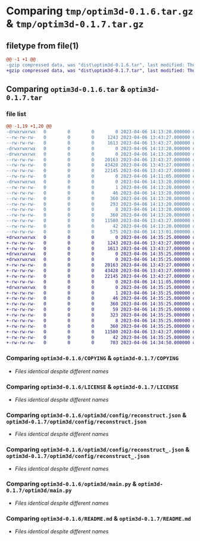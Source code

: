 # Comparing `tmp/optim3d-0.1.6.tar.gz` & `tmp/optim3d-0.1.7.tar.gz`

## filetype from file(1)

```diff
@@ -1 +1 @@
-gzip compressed data, was "dist\optim3d-0.1.6.tar", last modified: Thu Apr  6 14:13:20 2023, max compression
+gzip compressed data, was "dist\optim3d-0.1.7.tar", last modified: Thu Apr  6 14:35:25 2023, max compression
```

## Comparing `optim3d-0.1.6.tar` & `optim3d-0.1.7.tar`

### file list

```diff
@@ -1,19 +1,20 @@
-drwxrwxrwx   0        0        0        0 2023-04-06 14:13:20.000000 optim3d-0.1.6/
--rw-rw-rw-   0        0        0     1243 2023-04-06 13:43:27.000000 optim3d-0.1.6/COPYING
--rw-rw-rw-   0        0        0     1613 2023-04-06 13:43:27.000000 optim3d-0.1.6/LICENSE
-drwxrwxrwx   0        0        0        0 2023-04-06 14:13:20.000000 optim3d-0.1.6/optim3d/
-drwxrwxrwx   0        0        0        0 2023-04-06 14:13:20.000000 optim3d-0.1.6/optim3d/config/
--rw-rw-rw-   0        0        0    20163 2023-04-06 13:43:27.000000 optim3d-0.1.6/optim3d/config/reconstruct.json
--rw-rw-rw-   0        0        0    43428 2023-04-06 13:43:27.000000 optim3d-0.1.6/optim3d/config/reconstruct_.json
--rw-rw-rw-   0        0        0    22145 2023-04-06 13:43:27.000000 optim3d-0.1.6/optim3d/main.py
--rw-rw-rw-   0        0        0        0 2023-04-06 14:11:05.000000 optim3d-0.1.6/optim3d/__init__.py
-drwxrwxrwx   0        0        0        0 2023-04-06 14:13:20.000000 optim3d-0.1.6/optim3d.egg-info/
--rw-rw-rw-   0        0        0        1 2023-04-06 14:13:20.000000 optim3d-0.1.6/optim3d.egg-info/dependency_links.txt
--rw-rw-rw-   0        0        0       46 2023-04-06 14:13:20.000000 optim3d-0.1.6/optim3d.egg-info/entry_points.txt
--rw-rw-rw-   0        0        0      360 2023-04-06 14:13:20.000000 optim3d-0.1.6/optim3d.egg-info/PKG-INFO
--rw-rw-rw-   0        0        0      293 2023-04-06 14:13:20.000000 optim3d-0.1.6/optim3d.egg-info/SOURCES.txt
--rw-rw-rw-   0        0        0        8 2023-04-06 14:13:20.000000 optim3d-0.1.6/optim3d.egg-info/top_level.txt
--rw-rw-rw-   0        0        0      360 2023-04-06 14:13:20.000000 optim3d-0.1.6/PKG-INFO
--rw-rw-rw-   0        0        0    11580 2023-04-06 13:43:27.000000 optim3d-0.1.6/README.md
--rw-rw-rw-   0        0        0       42 2023-04-06 14:13:20.000000 optim3d-0.1.6/setup.cfg
--rw-rw-rw-   0        0        0      575 2023-04-06 14:13:01.000000 optim3d-0.1.6/setup.py
+drwxrwxrwx   0        0        0        0 2023-04-06 14:35:25.000000 optim3d-0.1.7/
+-rw-rw-rw-   0        0        0     1243 2023-04-06 13:43:27.000000 optim3d-0.1.7/COPYING
+-rw-rw-rw-   0        0        0     1613 2023-04-06 13:43:27.000000 optim3d-0.1.7/LICENSE
+drwxrwxrwx   0        0        0        0 2023-04-06 14:35:25.000000 optim3d-0.1.7/optim3d/
+drwxrwxrwx   0        0        0        0 2023-04-06 14:35:25.000000 optim3d-0.1.7/optim3d/config/
+-rw-rw-rw-   0        0        0    20163 2023-04-06 13:43:27.000000 optim3d-0.1.7/optim3d/config/reconstruct.json
+-rw-rw-rw-   0        0        0    43428 2023-04-06 13:43:27.000000 optim3d-0.1.7/optim3d/config/reconstruct_.json
+-rw-rw-rw-   0        0        0    22145 2023-04-06 13:43:27.000000 optim3d-0.1.7/optim3d/main.py
+-rw-rw-rw-   0        0        0        0 2023-04-06 14:11:05.000000 optim3d-0.1.7/optim3d/__init__.py
+drwxrwxrwx   0        0        0        0 2023-04-06 14:35:25.000000 optim3d-0.1.7/optim3d.egg-info/
+-rw-rw-rw-   0        0        0        1 2023-04-06 14:35:25.000000 optim3d-0.1.7/optim3d.egg-info/dependency_links.txt
+-rw-rw-rw-   0        0        0       46 2023-04-06 14:35:25.000000 optim3d-0.1.7/optim3d.egg-info/entry_points.txt
+-rw-rw-rw-   0        0        0      360 2023-04-06 14:35:25.000000 optim3d-0.1.7/optim3d.egg-info/PKG-INFO
+-rw-rw-rw-   0        0        0       59 2023-04-06 14:35:25.000000 optim3d-0.1.7/optim3d.egg-info/requires.txt
+-rw-rw-rw-   0        0        0      323 2023-04-06 14:35:25.000000 optim3d-0.1.7/optim3d.egg-info/SOURCES.txt
+-rw-rw-rw-   0        0        0        8 2023-04-06 14:35:25.000000 optim3d-0.1.7/optim3d.egg-info/top_level.txt
+-rw-rw-rw-   0        0        0      360 2023-04-06 14:35:25.000000 optim3d-0.1.7/PKG-INFO
+-rw-rw-rw-   0        0        0    11580 2023-04-06 13:43:27.000000 optim3d-0.1.7/README.md
+-rw-rw-rw-   0        0        0       42 2023-04-06 14:35:25.000000 optim3d-0.1.7/setup.cfg
+-rw-rw-rw-   0        0        0      703 2023-04-06 14:34:50.000000 optim3d-0.1.7/setup.py
```

### Comparing `optim3d-0.1.6/COPYING` & `optim3d-0.1.7/COPYING`

 * *Files identical despite different names*

### Comparing `optim3d-0.1.6/LICENSE` & `optim3d-0.1.7/LICENSE`

 * *Files identical despite different names*

### Comparing `optim3d-0.1.6/optim3d/config/reconstruct.json` & `optim3d-0.1.7/optim3d/config/reconstruct.json`

 * *Files identical despite different names*

### Comparing `optim3d-0.1.6/optim3d/config/reconstruct_.json` & `optim3d-0.1.7/optim3d/config/reconstruct_.json`

 * *Files identical despite different names*

### Comparing `optim3d-0.1.6/optim3d/main.py` & `optim3d-0.1.7/optim3d/main.py`

 * *Files identical despite different names*

### Comparing `optim3d-0.1.6/README.md` & `optim3d-0.1.7/README.md`

 * *Files identical despite different names*

